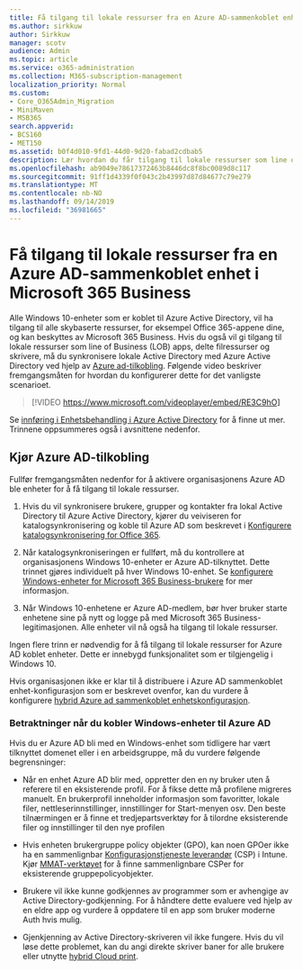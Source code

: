 ```yaml
---
title: Få tilgang til lokale ressurser fra en Azure AD-sammenkoblet enhet i Microsoft 365 Business
ms.author: sirkkuw
author: Sirkkuw
manager: scotv
audience: Admin
ms.topic: article
ms.service: o365-administration
ms.collection: M365-subscription-management
localization_priority: Normal
ms.custom:
- Core_O365Admin_Migration
- MiniMaven
- MSB365
search.appverid:
- BCS160
- MET150
ms.assetid: b0f4d010-9fd1-44d0-9d20-fabad2cdbab5
description: Lær hvordan du får tilgang til lokale ressurser som line of Business-apper, delte filressurser og skrivere fra en Azure Active Directory som er koblet til Windows 10-enheten.
ms.openlocfilehash: ab9049e78617372463b8446dc8f8bc0089d8c117
ms.sourcegitcommit: 91ff1d4339f0f043c2b43997d87d84677c79e279
ms.translationtype: MT
ms.contentlocale: nb-NO
ms.lasthandoff: 09/14/2019
ms.locfileid: "36981665"
---
```

# <a name="access-on-premises-resources-from-an-azure-ad-joined-device-in-microsoft-365-business"></a>Få tilgang til lokale ressurser fra en Azure AD-sammenkoblet enhet i Microsoft 365 Business

Alle Windows 10-enheter som er koblet til Azure Active Directory, vil ha tilgang til alle skybaserte ressurser, for eksempel Office 365-appene dine, og kan beskyttes av Microsoft 365 Business. Hvis du også vil gi tilgang til lokale ressurser som line of Business (LOB) apps, delte filressurser og skrivere, må du synkronisere lokale Active Directory med Azure Active Directory ved hjelp av [Azure ad-tilkobling](https://docs.microsoft.com/en-us/azure/active-directory/connect/active-directory-aadconnect). Følgende video beskriver fremgangsmåten for hvordan du konfigurerer dette for det vanligste scenarioet.
 
> [!VIDEO https://www.microsoft.com/videoplayer/embed/RE3C9hO]

Se [innføring i Enhetsbehandling i Azure Active Directory](https://docs.microsoft.com/en-us/azure/active-directory/device-management-introduction) for å finne ut mer.
Trinnene oppsummeres også i avsnittene nedenfor.

## <a name="run-azure-ad-connect"></a>Kjør Azure AD-tilkobling

Fullfør fremgangsmåten nedenfor for å aktivere organisasjonens Azure AD ble enheter for å få tilgang til lokale ressurser.
  
1. Hvis du vil synkronisere brukere, grupper og kontakter fra lokal Active Directory til Azure Active Directory, kjører du veiviseren for katalogsynkronisering og koble til Azure AD som beskrevet i [Konfigurere katalogsynkronisering for Office 365](https://support.office.com/article/1b3b5318-6977-42ed-b5c7-96fa74b08846).
    
2. Når katalogsynkroniseringen er fullført, må du kontrollere at organisasjonens Windows 10-enheter er Azure AD-tilknyttet. Dette trinnet gjøres individuelt på hver Windows 10-enhet. Se [konfigurere Windows-enheter for Microsoft 365 Business-brukere](set-up-windows-devices.md) for mer informasjon. 
    
3. Når Windows 10-enhetene er Azure AD-medlem, bør hver bruker starte enhetene sine på nytt og logge på med Microsoft 365 Business-legitimasjonen. Alle enheter vil nå også ha tilgang til lokale ressurser.
    
Ingen flere trinn er nødvendig for å få tilgang til lokale ressurser for Azure AD koblet enheter. Dette er innebygd funksjonalitet som er tilgjengelig i Windows 10. 
  
Hvis organisasjonen ikke er klar til å distribuere i Azure AD sammenkoblet enhet-konfigurasjon som er beskrevet ovenfor, kan du vurdere å konfigurere [hybrid Azure ad sammenkoblet enhetskonfigurasjon](manage-windows-devices.md).
  
### <a name="considerations-when-joining-your-windows-devices-to-azure-ad"></a>Betraktninger når du kobler Windows-enheter til Azure AD

Hvis du er Azure AD bli med en Windows-enhet som tidligere har vært tilknyttet domenet eller i en arbeidsgruppe, må du vurdere følgende begrensninger:
  
- Når en enhet Azure AD blir med, oppretter den en ny bruker uten å referere til en eksisterende profil. For å fikse dette må profilene migreres manuelt. En brukerprofil inneholder informasjon som favoritter, lokale filer, nettleserinnstillinger, innstillinger for Start-menyen osv. Den beste tilnærmingen er å finne et tredjepartsverktøy for å tilordne eksisterende filer og innstillinger til den nye profilen

- Hvis enheten brukergruppe policy objekter (GPO), kan noen GPOer ikke ha en sammenlignbar [Konfigurasjonstjeneste leverandør](https://docs.microsoft.com/windows/configuration/provisioning-packages/how-it-pros-can-use-configuration-service-providers) (CSP) i Intune. Kjør [MMAT-verktøyet](https://www.microsoft.com/download/details.aspx?id=45520) for å finne sammenlignbare CSPer for eksisterende gruppepolicyobjekter.

- Brukere vil ikke kunne godkjennes av programmer som er avhengige av Active Directory-godkjenning. For å håndtere dette evaluere ved hjelp av en eldre app og vurdere å oppdatere til en app som bruker moderne Auth hvis mulig.

- Gjenkjenning av Active Directory-skriveren vil ikke fungere. Hvis du vil løse dette problemet, kan du angi direkte skriver baner for alle brukere eller utnytte [hybrid Cloud print](https://docs.microsoft.com/windows-server/administration/hybrid-cloud-print/hybrid-cloud-print-deploy).
